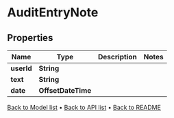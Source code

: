 

# AuditEntryNote


## Properties

| Name | Type | Description | Notes |
|------------ | ------------- | ------------- | -------------|
|**userId** | **String** |  |  |
|**text** | **String** |  |  |
|**date** | **OffsetDateTime** |  |  |



[Back to Model list](../README.md#documentation-for-models) &#8226; [Back to API list](../README.md#documentation-for-api-endpoints) &#8226; [Back to README](../README.md)


